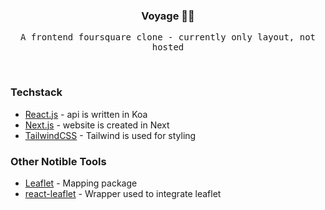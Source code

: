   <h3 align="center">Voyage 📖🛫</h3>

  <p align="center">
    <samp>A frontend foursquare clone - currently only layout, not hosted</samp>
  </p>
</p>

<br/>

### Techstack

* [React.js](https://reactjs.org/) - api is written in Koa
* [Next.js](https://nextjs.org/) - website is created in Next
* [TailwindCSS](https://tailwindcss.com/) - Tailwind is used for styling

### Other Notible Tools

* [Leaflet](https://leafletjs.com/) - Mapping package
* [react-leaflet](https://react-leaflet.js.org/) - Wrapper used to integrate leaflet


<br/>
